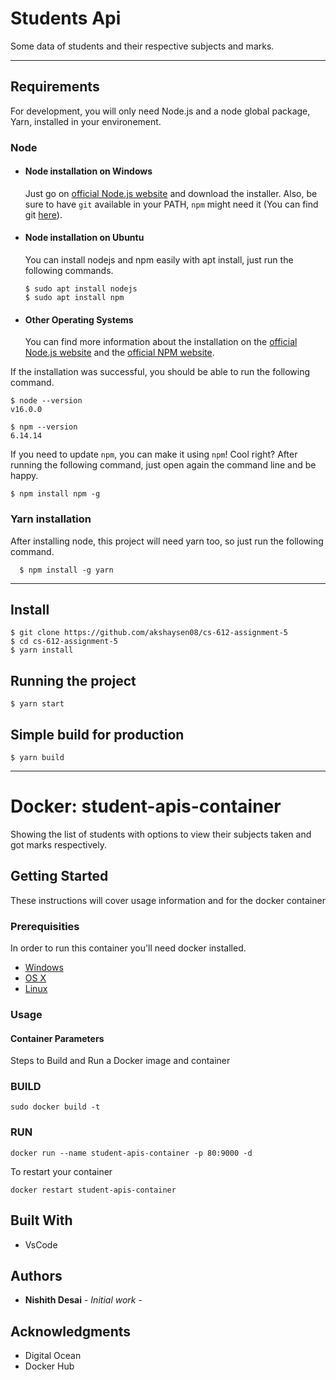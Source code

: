 # Students Api

Some data of students and their respective subjects and marks.

---
## Requirements

For development, you will only need Node.js and a node global package, Yarn, installed in your environement.

### Node
- #### Node installation on Windows

  Just go on [official Node.js website](https://nodejs.org/) and download the installer.
Also, be sure to have `git` available in your PATH, `npm` might need it (You can find git [here](https://git-scm.com/)).

- #### Node installation on Ubuntu

  You can install nodejs and npm easily with apt install, just run the following commands.

      $ sudo apt install nodejs
      $ sudo apt install npm

- #### Other Operating Systems
  You can find more information about the installation on the [official Node.js website](https://nodejs.org/) and the [official NPM website](https://npmjs.org/).

If the installation was successful, you should be able to run the following command.

    $ node --version
    v16.0.0

    $ npm --version
    6.14.14

If you need to update `npm`, you can make it using `npm`! Cool right? After running the following command, just open again the command line and be happy.

    $ npm install npm -g

###
### Yarn installation
  After installing node, this project will need yarn too, so just run the following command.

      $ npm install -g yarn

---

## Install

    $ git clone https://github.com/akshaysen08/cs-612-assignment-5
    $ cd cs-612-assignment-5
    $ yarn install


## Running the project

    $ yarn start

## Simple build for production

    $ yarn build

---------------------------------------------------------------------------------------------------------------------------------------------

# Docker: student-apis-container

Showing the list of students with options to view their subjects taken and got marks respectively.

## Getting Started

These instructions will cover usage information and for the docker container 

### Prerequisities

In order to run this container you'll need docker installed.

* [Windows](https://docs.docker.com/windows/started)
* [OS X](https://docs.docker.com/mac/started/)
* [Linux](https://docs.docker.com/linux/started/)

### Usage

#### Container Parameters

Steps to Build and Run a Docker image and container

### BUILD
```shell
sudo docker build -t 
```

 
### RUN
```shell
docker run --name student-apis-container -p 80:9000 -d 
```

To restart your container

```shell
docker restart student-apis-container
```


## Built With

* VsCode

## Authors

* **Nishith Desai** - *Initial work* - 



## Acknowledgments

* Digital Ocean
* Docker Hub
